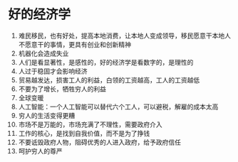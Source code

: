 # 好的经济学

1. 难民移民，也有好处，提高本地消费，让本地人变成领导，移民愿意干本地人不愿意干的事情，更具有创业和创新精神
2. 机器化会造成失业
3. 人们是看显著性，是感性的，好的经济学是看数字的，是理性的
4. 人过于稳固才会影响经济
5. 贸易越发达，损害工人的利益，白领的工资越高，工人的工资越低
6. 不要为了增长，牺牲穷人的利益
7. 全球变暖
8. 人工智能：一个人工智能可以替代六个工人，可以避税，解雇的成本太高
9. 穷人的生活变得更糟
10. 市场不是万能的，市场充满了不理性，需要政府介入
11. 工作的核心，是找到自我价值，而不是为了挣钱
12. 不要诋毁政府人物，阻碍优秀的人进入政府，给予政府信任
13. 呵护穷人的尊严